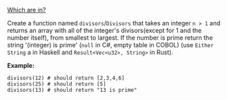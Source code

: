 [Which are in?](https://www.codewars.com/kata/544aed4c4a30184e960010f4/elixir)

Create a function named `divisors`/`Divisors` that takes an integer `n > 1` and returns an array with all of the integer's divisors(except for 1 and the number itself), from smallest to largest. If the number is prime return the string '(integer) is prime' (`null` in C#, empty table in COBOL) (use `Either String` a in Haskell and `Result<Vec<u32>, String>` in Rust).

**Example:**
```
divisors(12) # should return [2,3,4,6]
divisors(25) # should return [5]
divisors(13) # should return "13 is prime"
```
